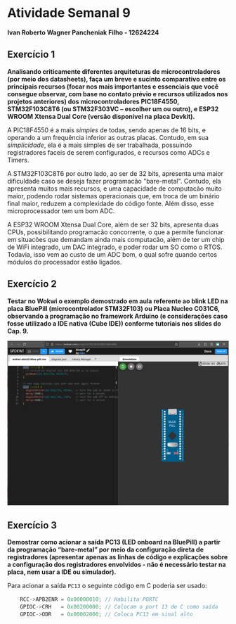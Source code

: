 # Atividade Semanal 9

**Ivan Roberto Wagner Pancheniak Filho - 12624224**

## Exercício 1

**Analisando criticamente diferentes arquiteturas de microcontroladores (por meio
dos datasheets), faça um breve e sucinto comparativo entre os principais recursos
(focar nos mais importantes e essenciais que você consegue observar, com base
no contato prévio e recursos utilizados nos projetos anteriores) dos
microcontroladores PIC18F4550, STM32F103C8T6 (ou STM32F303VC –
escolher um ou outro), e ESP32 WROOM Xtensa Dual Core (versão disponível
na placa Devkit).**

A PIC18F4550 é a mais _simples_ de todas, sendo apenas de 16 bits, e operando a um frequência inferior
as outras placas. Contudo, em sua _simplicidade_, ela é a mais simples de ser trabalhada, possuindo 
registradores faceis de serem configurados, e recursos como ADCs e Timers.

A STM32F103C8T6 por outro lado, ao ser de 32 bits, apresenta uma maior dificuldade caso se deseja fazer
programacão "bare-metal". Contudo, ela apresenta muitos mais recursos, e uma capacidade de computacão muito maior,
podendo rodar sistemas operacionais que, em troca de um binário final maior, reduzem a complexidade do código fonte.
Além disso, esse microprocessador tem um bom ADC.

A ESP32 WROOM Xtensa Dual Core, além de ser 32 bits, apresenta duas CPUs, possibilitando programacão concorrente,
o que a permite funcionar em situacões que demandam ainda mais computacão, além de ter um chip de WiFi integrado,
um DAC integrado, e poder rodar um SO como o RTOS. Todavia, isso vem ao custo de um ADC bom, o qual sofre quando certos
módulos do processador estão ligados.


## Exercício 2

**Testar no Wokwi o exemplo demostrado em aula referente ao blink LED na placa
BluePill (microcontrolador STM32F103) ou Placa Nucleo C031C6, observando
a programação no framework Arduino (e considerações caso fosse utilizado a IDE
nativa (Cube IDE)) conforme tutoriais nos slides do Cap. 9.**

![bluepill.png](bluepill.png)

## Exercício 3

**Demostrar como acionar a saída PC13 (LED onboard na BluePill) a partir da
programação “bare-metal” por meio da configuração direta de registradores
(apresentar apenas as linhas de código e explicações sobre a configuração dos
registradores envolvidos - não é necessário testar na placa, nem usar a IDE ou
simulador).**

Para acionar a saída `PC13` o seguinte código em C poderia ser usado:
```C
    RCC->APB2ENR = 0x00000010; // Habilita PORTC
    GPIOC->CRH   = 0x00200000; // Colocam o port 13 de C como saída
    GPIOC->ODR   = 0x00002000; // Coloca PC13 em sinal alto
```

